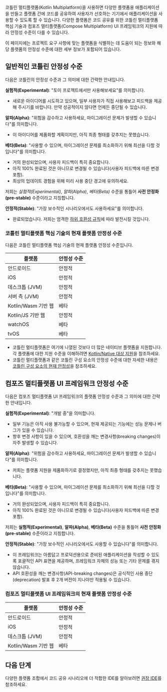 [//]: # (title: 지원되는 플랫폼의 안정성)

코틀린 멀티플랫폼(Kotlin Multiplatform)을 사용하면 다양한 플랫폼용 애플리케이션을 만들고 플랫폼 간에 코드를 공유하여 사용자가 선호하는 기기에서 애플리케이션을 사용할 수 있도록 할 수 있습니다. 다양한 플랫폼은 코드 공유를 위한 코틀린 멀티플랫폼 핵심 기술과 컴포즈 멀티플랫폼(Compose Multiplatform) UI 프레임워크의 지원에 따라 안정성 수준이 다를 수 있습니다.

이 페이지에는 프로젝트 요구 사항에 맞는 플랫폼을 식별하는 데 도움이 되는 정보와 해당 플랫폼의 안정성 수준에 대한 세부 정보가 포함되어 있습니다.

## 일반적인 코틀린 안정성 수준

다음은 코틀린의 안정성 수준과 그 의미에 대한 간략한 안내입니다.

**실험적(Experimental)**: "토이 프로젝트에서만 사용해보세요"를 의미합니다.

*   새로운 아이디어를 시도하고 있으며, 일부 사용자가 직접 사용해보고 피드백을 제공해 주시기를 바랍니다. 만약 성공적이지 않다면 언제든 중단될 수 있습니다.

**알파(Alpha)**: "위험을 감수하고 사용하세요, 마이그레이션 문제가 발생할 수 있습니다"를 의미합니다.

*   이 아이디어를 제품화할 계획이지만, 아직 최종 형태를 갖추지는 못했습니다.

**베타(Beta)**: "사용할 수 있으며, 마이그레이션 문제를 최소화하기 위해 최선을 다할 것입니다"를 의미합니다.

*   거의 완성되었으며, 사용자 피드백이 특히 중요합니다.
*   아직 100% 완료된 것은 아니므로 변경될 수 있습니다(사용자 피드백에 따른 변경 포함).
*   최상의 업데이트 경험을 위해 미리 사용 중단 경고에 유의하세요.

저희는 _실험적(Experimental)_, _알파(Alpha)_, _베타(Beta)_ 수준을 통틀어 **사전 안정화(pre-stable)** 수준이라고 지칭합니다.

**안정적(Stable)**: "가장 보수적인 시나리오에서도 사용하세요"를 의미합니다.

*   완료되었습니다. 저희는 엄격한 [하위 호환성 규칙](https://kotlinfoundation.org/language-committee-guidelines/)에 따라 발전시킬 것입니다.

### 코틀린 멀티플랫폼 핵심 기술의 현재 플랫폼 안정성 수준

다음은 코틀린 멀티플랫폼 핵심 기술의 현재 플랫폼 안정성 수준입니다.

| 플랫폼                     | 안정성 수준 |
|--------------------------|-------------|
| 안드로이드                 | 안정적      |
| iOS                      | 안정적      |
| 데스크톱 (JVM)             | 안정적      |
| 서버 측 (JVM)            | 안정적      |
| Kotlin/Wasm 기반 웹      | 베타        |
| Kotlin/JS 기반 웹        | 안정적      |
| watchOS                  | 베타        |
| tvOS                     | 베타        |

*   코틀린 멀티플랫폼은 여기에 나열된 것보다 더 많은 네이티브 플랫폼을 지원합니다. 각 플랫폼에 대한 지원 수준을 이해하려면 [Kotlin/Native 대상 지원](https://kotlinlang.org/docs/native-target-support.html)을 참조하세요.
*   코틀린 멀티플랫폼과 같은 코틀린 구성 요소의 안정성 수준에 대한 자세한 내용은 [코틀린 구성 요소의 현재 안정성](https://kotlinlang.org/docs/components-stability.html#current-stability-of-kotlin-components)을 참조하세요.

## 컴포즈 멀티플랫폼 UI 프레임워크 안정성 수준

다음은 컴포즈 멀티플랫폼 UI 프레임워크의 플랫폼 안정성 수준과 그 의미에 대한 간략한 안내입니다.

**실험적(Experimental)**: "개발 중"을 의미합니다.

*   일부 기능은 아직 사용 불가능할 수 있으며, 현재 제공되는 기능에는 성능 문제나 버그가 있을 수 있습니다.
*   향후 변경 사항이 있을 수 있으며, 호환성을 깨는 변경사항(breaking changes)이 자주 발생할 수 있습니다.

**알파(Alpha)**: "위험을 감수하고 사용하세요, 마이그레이션 문제가 발생할 수 있습니다"를 의미합니다.

*   저희는 플랫폼 지원을 제품화하기로 결정했지만, 아직 최종 형태를 갖추지는 못했습니다.

**베타(Beta)**: "사용할 수 있으며, 마이그레이션 문제를 최소화하기 위해 최선을 다할 것입니다"를 의미합니다.

*   거의 완성되었으며, 사용자 피드백이 특히 중요합니다.
*   아직 100% 완료된 것은 아니므로 변경될 수 있습니다(사용자 피드백에 따른 변경 포함).

저희는 **실험적(Experimental)**, **알파(Alpha)**, **베타(Beta)** 수준을 통틀어 **사전 안정화(pre-stable)** 수준이라고 지칭합니다.

**안정적(Stable)**: "가장 보수적인 시나리오에서도 사용할 수 있습니다"를 의미합니다.

*   이 프레임워크는 아름답고 프로덕션용으로 준비된 애플리케이션을 작성할 수 있도록 포괄적인 API 표면을 제공하며, 프레임워크 자체의 성능 또는 기타 문제를 겪지 않습니다.
*   API 호환성을 깨는 변경사항(API-breaking changes)은 공식적인 사용 중단(deprecation) 발표 후 2개 버전이 지나야만 적용될 수 있습니다.

### 컴포즈 멀티플랫폼 UI 프레임워크의 현재 플랫폼 안정성 수준

| 플랫폼                     | 안정성 수준 |
|--------------------------|-------------|
| 안드로이드                 | 안정적      |
| iOS                      | 안정적      |
| 데스크톱 (JVM)             | 안정적      |
| Kotlin/Wasm 기반 웹      | 베타        |

## 다음 단계

다양한 플랫폼 조합에서 코드 공유 시나리오에 더 적합한 IDE를 알아보려면 [권장 IDE](recommended-ides.md)를 참조하세요.